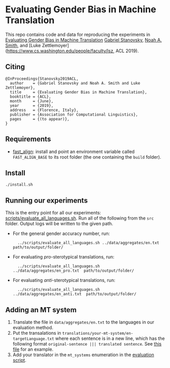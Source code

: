 # Evaluating Gender Bias in Machine Translation

This repo contains code and data for reproducing the experiments in [Evaluating Gender Bias in Machine Translation](https://arxiv.org/abs/1906.00591) [Gabriel Stanovsky](https://gabrielstanovsky.github.io/), [Noah A. Smith](https://homes.cs.washington.edu/~nasmith/), and [Luke Zettlemoyer](https://www.cs.washington.edu/people/faculty/lsz, ACL 2019).

## Citing

```
@InProceedings{Stanovsky2019ACL,
  author    = {Gabriel Stanovsky and Noah A. Smith and Luke Zettlemoyer},
  title     = {Evaluating Gender Bias in Machine Translation},
  booktitle = {ACL},
  month     = {June},
  year      = {2019},
  address   = {Florence, Italy},
  publisher = {Association for Computational Linguistics},
  pages     = {(to appear)},
}
```

## Requirements
* [fast_align](https://github.com/clab/fast_align): install and point an environment variable called `FAST_ALIGN_BASE` to its root folder (the one containing the `build` folder).

## Install
`./install.sh`

## Running our experiments 
This is the entry point for all our experiments: [scripts/evaluate_all_languages.sh](scripts/evaluate_all_languages.sh).
Run all of the following from the  `src` folder. Output logs will be written to the given
path.
* For the general gender accuracy number, run:

        ../scripts/evaluate_all_languages.sh ../data/aggregates/en.txt  path/to/output/folder/

* For evaluating *pro*-sterotypical translations, run:

        ../scripts/evaluate_all_languages.sh ../data/aggregates/en_pro.txt  path/to/output/folder/

* For evaluating *anti*-sterotypical translations, run:

        ../scripts/evaluate_all_languages.sh ../data/aggregates/en_anti.txt  path/to/output/folder/

## Adding an MT system
1. Translate the file in `data/aggregates/en.txt` to the languages in our evaluation method.
2. Put the transalations in `translations/your-mt-system/en-targetLanguage.txt` where each sentence is in a new line, which has the following format `original-sentence ||| translated sentence`. See [this file](translations/aws/en-fr.txt) for an example.
3. Add your translator in the `mt_systems` enumeration in the [evaluation script](scripts/evaluate_all_languages.sh).

